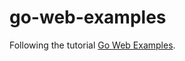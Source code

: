 # go-web-examples

Following the tutorial [Go Web Examples](https://gowebexamples.com/hello-world/).
